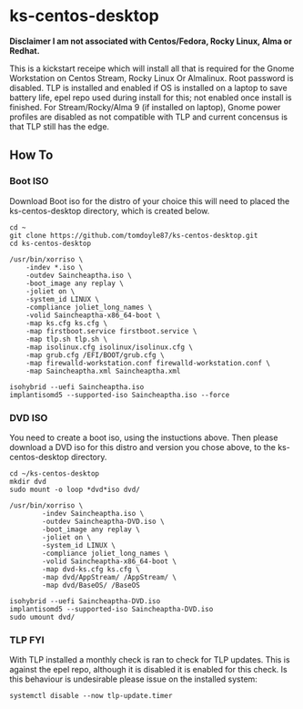 #  ks-centos-desktop
**Disclaimer I am not associated with Centos/Fedora, Rocky Linux, Alma or Redhat.**

This is a kickstart receipe which will install all that is required for the Gnome Workstation on Centos Stream, Rocky Linux Or Almalinux. Root password is disabled. TLP is installed and enabled if OS is installed on a laptop to save battery life, epel repo used during install for this; not enabled once install is finished. For Stream/Rocky/Alma 9 (if installed on laptop), Gnome power profiles are disabled as not compatible with TLP and current concensus is that TLP still has the edge. 

## How To
### Boot ISO

Download Boot iso for the distro of your choice this will need to placed the ks-centos-desktop directory, which is created below.<BR>

    cd ~
    git clone https://github.com/tomdoyle87/ks-centos-desktop.git
    cd ks-centos-desktop
    
    /usr/bin/xorriso \
	    -indev *.iso \
	    -outdev Saincheaptha.iso \
	    -boot_image any replay \
	    -joliet on \
	    -system_id LINUX \
	    -compliance joliet_long_names \
	    -volid Saincheaptha-x86_64-boot \
	    -map ks.cfg ks.cfg \
	    -map firstboot.service firstboot.service \
	    -map tlp.sh tlp.sh \
	    -map isolinux.cfg isolinux/isolinux.cfg \
	    -map grub.cfg /EFI/BOOT/grub.cfg \ 
	    -map firewalld-workstation.conf firewalld-workstation.conf \     
	    -map Saincheaptha.xml Saincheaptha.xml 

    isohybrid --uefi Saincheaptha.iso 
    implantisomd5 --supported-iso Saincheaptha.iso --force

### DVD ISO

You need to create a boot iso, using the instuctions above. Then please download a DVD iso for this distro and version you chose above, to the ks-centos-desktop directory.<BR>

    cd ~/ks-centos-desktop 
    mkdir dvd 
    sudo mount -o loop *dvd*iso dvd/ 
    
    /usr/bin/xorriso \
    	    -indev Saincheaptha.iso \
    	    -outdev Saincheaptha-DVD.iso \
    	    -boot_image any replay \
    	    -joliet on \
    	    -system_id LINUX \
    	    -compliance joliet_long_names \
    	    -volid Saincheaptha-x86_64-boot \
    	    -map dvd-ks.cfg ks.cfg \
    	    -map dvd/AppStream/ /AppStream/ \
    	    -map dvd/BaseOS/ /BaseOS
    
    isohybrid --uefi Saincheaptha-DVD.iso
    implantisomd5 --supported-iso Saincheaptha-DVD.iso
    sudo umount dvd/

### TLP FYI
With TLP installed a monthly check is ran to check for TLP updates. This is against the epel repo, although it is disabled it is enabled for this check. Is this behaviour is undesirable please issue on the installed system:

    systemctl disable --now tlp-update.timer
